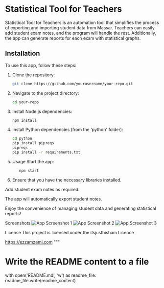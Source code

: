# Statistical Tool for Teachers

Statistical Tool for Teachers is an automation tool that simplifies the process of exporting and importing student data from Massar. Teachers can easily add student exam notes, and the program will handle the rest. Additionally, the app can generate reports for each exam with statistical graphs.

## Installation

To use this app, follow these steps:

1. Clone the repository:

   ```bash
   git clone https://github.com/yourusername/your-repo.git

2. Navigate to the project directory:
   
   ```bash
   cd your-repo
3. Install Node.js dependencies:
   
    ```bash
    npm install

3. Install Python dependencies (from the 'python' folder):

    ```bash
    cd python
    pip install pipreqs
    pipreqs .
    pip install -r requirements.txt
    
4. Usage
Start the app:

    ```bash
       npm start
    
5. Ensure that you have the necessary libraries installed.

Add student exam notes as required.

The app will automatically export student notes.

Enjoy the convenience of managing student data and generating statistical reports!

Screenshots
![App Screenshot 1](https://i.ibb.co/1zNBBr6/1.png)
![App Screenshot 2](https://i.ibb.co/5KzH7sT/2.png)
![App Screenshot 3](https://i.ibb.co/Wp8dk8L/3.png)

License
This project is licensed under the itsjusthisham Licence

https://ezzamzami.com
"""

# Write the README content to a file
with open('README.md', 'w') as readme_file:
    readme_file.write(readme_content)
